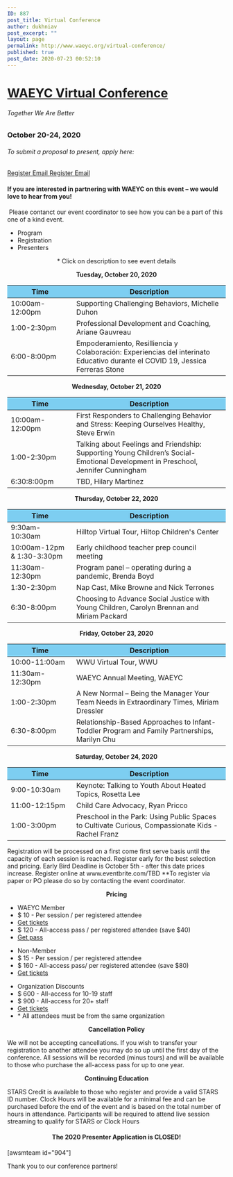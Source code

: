 ```yaml
---
ID: 887
post_title: Virtual Conference
author: dukhniav
post_excerpt: ""
layout: page
permalink: http://www.waeyc.org/virtual-conference/
published: true
post_date: 2020-07-23 00:52:10
---
```

<h1><a href="">WAEYC Virtual Conference</a></h1>		
			<h6>Together We Are Better</h6>		
			<h3>October 20-24, 2020</h3>		
			<h6>To submit a proposal to present, apply here:</h6>		
		<a href="https://www.eventbrite.com/e/2020-waeyc-call-for-proposals-tickets-108884454334" data-text="Register">
				Register
		</a>
		<a href="emailto:amandacardwell@frontier.com" data-text="Go!">
				Email
		</a>
		<a href="https://www.eventbrite.com/e/2020-waeyc-call-for-proposals-tickets-108884454334" data-text="Register">
				Register
		</a>
		<a href="emailto:amandacardwell@frontier.com" data-text="Go!">
				Email
		</a>
				<h4>If you are interested in partnering with WAEYC on this event – we would love to hear from you!</h4>
																						<p><p> Please contanct our event coordinator to see how you can be a part of this one of a kind event.</p></p>
		  <ul>
	    		      		<li>                                                        	      		 Program</li>
	      		      		<li>                                                        	      		 Registration</li>
	      		      		<li>                                                        	      		 Presenters</li>
	      	    		</ul>
		      												<p style="text-align: center">* Click on description to see event details</p>
<p style="text-align: center"><b>Tuesday, October 20, 2020</b></p>
<table style="width: 100%">
  <thead>
    <tr>
      <th style="background-color: #7dcef1; width: 30%">Time</th>
      <th style="background-color: #7dcef1; width: 70%">Description</th>
    </tr>
  </thead>
  <tbody>
    <tr>
      <td>10:00am-12:00pm</td>
      <td>
        <a>Supporting Challenging Behaviors, Michelle Duhon</a>
      </td>
    </tr>
    <tr>
      <td>1:00-2:30pm</td>
      <td>
        <a>Professional Development and Coaching, Ariane Gauvreau</a>
      </td>
    </tr>
    <tr>
      <td>6:00-8:00pm</td>
      <td>
        <a>Empoderamiento, Resilliencia y Colaboración: Experiencias del
          interinato Educativo durante el COVID 19, Jessica Ferreras Stone</a>
      </td>
    </tr>
  </tbody>
</table>
<p style="text-align: center"><b>Wednesday, October 21, 2020</b></p>
<table style="width: 100%" cellspacing="5" cellpadding="5">
  <thead>
    <tr>
      <th style="background-color: #7dcef1; width: 30%">Time</th>
      <th style="background-color: #7dcef1; width: 70%">Description</th>
    </tr>
  </thead>
  <tbody>
    <tr>
      <td>10:00am-12:00pm</td>
      <td>
        <a>First Responders to Challenging Behavior and Stress: Keeping
          Ourselves Healthy, Steve Erwin</a
        >
      </td>
    </tr>
    <tr>
      <td>1:00-2:30pm</td>
      <td>
        <a>
          Talking about Feelings and Friendship: Supporting Young Children’s
          Social-Emotional Development in Preschool, Jennifer Cunningham</a
        >
      </td>
    </tr>
    <tr>
      <td>6:30:8:00pm</td>
      <td><a> TBD, Hilary Martinez </a></td>
    </tr>
  </tbody>
</table>
<p style="text-align: center"><b>Thursday, October 22, 2020</b></p>
<table style="width: 100%" cellspacing="5" cellpadding="5">
  <thead>
    <tr>
      <th style="background-color: #7dcef1; width: 30%">Time</th>
      <th style="background-color: #7dcef1; width: 70%">Description</th>
    </tr>
  </thead>
  <tbody>
    <tr>
      <td>9:30am-10:30am</td>
      <td>
        <a> Hilltop Virtual Tour, Hiltop Children's Center </a>
      </td>
    </tr>
    <tr>
      <td>10:00am-12pm &amp; 1:30-3:30pm</td>
      <td>
        <a>Early childhood teacher prep council meeting</a>
      </td>
    </tr>
    <tr>
      <td>11:30am-12:30pm</td>
      <td>
        <a>Program panel – operating during a pandemic, Brenda Boyd</a>
      </td>
    </tr>
    <tr>
      <td>1:30-2:30pm</td>
      <td>
        <a>Nap Cast, Mike Browne and Nick Terrones</a>
      </td>
    </tr>
    <tr>
      <td>6:30-8:00pm</td>
      <td>
        <a>Choosing to Advance Social Justice with Young Children, Carolyn
          Brennan and Miriam Packard</a
        >
      </td>
    </tr>
  </tbody>
</table>
<p style="text-align: center"><b>Friday, October 23, 2020</b></p>
<table style="width: 100%" cellspacing="5" cellpadding="5">
  <thead>
    <tr>
      <th style="background-color: #7dcef1; width: 30%">Time</th>
      <th style="background-color: #7dcef1; width: 70%">Description</th>
    </tr>
  </thead>
  <tbody>
    <tr>
      <td>10:00-11:00am</td>
      <td><a>WWU Virtual Tour, WWU</a></td>
    </tr>
    <tr>
      <td>11:30am-12:30pm</td>
      <td><a>WAEYC Annual Meeting, WAEYC</a></td>
    </tr>
    <tr>
      <td>1:00-2:30pm</td>
      <td>
        <a>A New Normal – Being the Manager Your Team Needs in Extraordinary
          Times, Miriam Dressler</a
        >
      </td>
    </tr>
    <tr>
      <td>6:30-8:00pm</td>
      <td>
        <a>Relationship-Based Approaches to Infant-Toddler Program and Family
          Partnerships, Marilyn Chu</a
        >
      </td>
    </tr>
  </tbody>
</table>
<p style="text-align: center"><b>Saturday, October 24, 2020</b></p>
<table style="width: 100%" cellspacing="5" cellpadding="5">
  <thead>
    <tr>
      <th style="background-color: #7dcef1; width: 30%">Time</th>
      <th style="background-color: #7dcef1; width: 70%">Description</th>
    </tr>
  </thead>
  <tbody>
    <tr>
      <td>9:00-10:30am</td>
      <td>
        <a>Keynote: Talking to Youth About Heated Topics, Rosetta Lee</a>
      </td>
    </tr>
    <tr>
      <td>11:00-12:15pm</td>
      <td><a>Child Care Advocacy, Ryan Pricco</a></td>
    </tr>
    <tr>
      <td>1:00-3:00pm</td>
      <td>
        <a>Preschool in the Park: Using Public Spaces to Cultivate Curious,
          Compassionate Kids - Rachel Franz</a
        >
      </td>
    </tr>
  </tbody>
</table>
		      												Registration will be processed on a first come first serve basis until the capacity of each session is reached. Register early for the best selection and pricing. Early Bird Deadline is October 5th - after this date prices increase.
Register online at www.eventbrite.com/TBD
**To register via paper or PO please do so by contacting the event coordinator.
<p style="text-align: center;"><strong>Pricing</strong></p>
        <ul>
            <li>WAEYC Member</li>
            <li>$ 10 - Per session / per registered attendee</li>
            <li><a href="#">Get tickets</a></li>
            <li>$ 120 - All-access pass / per registered attendee (save $40)</li>
            <li><a href="#">Get pass</a></li>
        </ul>
        <ul>
            <li>Non-Member</li>
            <li>$ 15 - Per session / per registered attendee</li>
            <li>$ 160 - All-access pass/ per registered attendee (save $80)</li>
            <li><a href="#">Get tickets</a></li>
        </ul>
        <ul>
            <li>Organization Discounts</li>
            <li>$ 600 - All-access for 10-19 staff</li>
            <li>$ 900 - All-access for 20+ staff</li>
            <li><a href="#">Get tickets</a></li>
            <li>* All attendees must be from the same organization</li>
        </ul>
<p style="text-align: center;"><strong>Cancellation Policy</strong></p>
We will not be accepting cancellations. If you wish to transfer your registration to another attendee you may do so up until the first day of the conference. All sessions will be recorded (minus tours) and will be available to those who purchase the all-access pass for up to one year.
<p style="text-align: center;"><strong>Continuing Education</strong></p>
STARS Credit is available to those who register and provide a valid STARS ID number.
Clock Hours will be available for a minimal fee and can be purchased before the end of the event and is based on the total number of hours in attendance.
Participants will be required to attend live session streaming to qualify for STARS or Clock Hours							    			
		      												<h4 style="text-align: center;">The 2020 Presenter Application is CLOSED!</h4>							    			
		[awsmteam id="904"]<p>Thank you to our conference partners!</p>